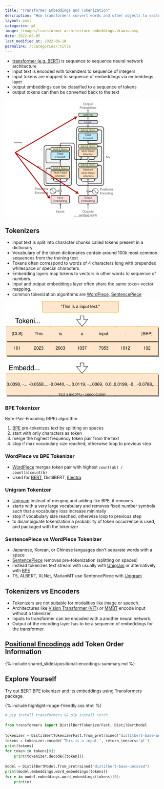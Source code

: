 ```yaml
---
title: "Transformer Embeddings and Tokenization"
description: "How transformers convert words and other objects to vectors and back."
layout: post
categories: ml
image: /images/transformer-architecture-embeddings.drawio.svg
date: 2022-06-05
last_modified_at: 2022-06-18
permalink: /:categories/:title
---
```


- [transformer (e.g. BERT)](/ml/transformers-self-attention-mechanism-simplified) is sequence to sequence neural network architecture
- input text is encoded with tokenizers to sequence of integers
- input tokens are mapped to sequence of embeddings via embeddings layer 
- output embeddings can be classified to a sequence of tokens
- output tokens can then be converted back to the text

![embeddings in transformer architecture](/images/transformer-architecture-embeddings.drawio.svg)


## Tokenizers
- Input text is split into character chunks called tokens present in a dictionary.
- Vocabulary of the token dictionaries contain around 100k most common sequences from the training text
- Tokens often correspond to words of 4 characters long with prepended whitespace or special characters.
- Embedding layers map tokens to vectors in other words to sequence of numbers.
- Input and output embeddings layer often share the same token-vector mapping.
- common tokenization algorithms are [WordPiece](https://static.googleusercontent.com/media/research.google.com/ja//pubs/archive/37842.pdf), [SentencePiece](https://arxiv.org/pdf/1808.06226.pdf)

![tokenization and embedding layer for transformer](/images/transformer-tokenization-and-embeddings.drawio.svg)


### BPE Tokenizer
Byte-Pair-Encoding (BPE) algorithm:
1. [BPE](https://arxiv.org/abs/1508.07909) pre-tokenizes text by splitting on spaces
2. start with only characters as token
3. merge the highest frequency token pair from the text
4. stop if max vocabulary size reached, otherwise loop to previous step


### WordPiece vs BPE Tokenizer
- [WordPiece](https://static.googleusercontent.com/media/research.google.com/ja//pubs/archive/37842.pdf) merges token pair with highest `count(ab) / count(a)count(b)`
- Used for [BERT](/ml/transformers-self-attention-mechanism-simplified), DistilBERT, [Electra](/ml/electra-4x-cheaper-bert-training)


### Unigram Tokenizer
- [Unigram](https://arxiv.org/pdf/1804.10959.pdf) instead of merging and adding like BPE, it removes
- starts with a very large vocabulary and removes fixed number symbols such that a vocabulary loss increase minimally 
- stop if vocabulary size reached, otherwise loop to previous step
- to disambiguate tokenization a probability of token occurrence is used, and packaged with the tokenizer


### SentencePiece vs WordPiece Tokenizer
- Japanese, Korean, or Chinese languages don't separate words with a space
- [SentencePiece](https://arxiv.org/pdf/1808.06226.pdf) removes pre-tokenization (splitting on spaces)
- instead tokenizes text stream with usually with [Unigram](#unigram-tokenizer) or alternatively with [BPE](#bpe-tokenizer)
- T5, ALBERT, XLNet, MarianMT use SentencePiece with [Unigram](#unigram-tokenizer)


## Tokenizers vs Encoders 
- Tokenizers are not suitable for modalities like image or speech.
- Architectures like [Vision Transformer (ViT)](https://arxiv.org/pdf/1909.02950.pdf) or [MMBT](https://arxiv.org/pdf/1909.02950.pdf) encode input without a tokenizer.
- Inputs to transformer can be encoded with a another neural network.
- Output of the encoding layer has to be a sequence of embeddings for the transformer.


## [Positional Encodings](/ml/transformer-positional-embeddings-and-encodings) add Token Order Information

{% include shared_slides/positional-encodings-summary.md %}


## Explore Yourself
Try out BERT BPE tokenizer and its embeddings using Transformers package.

{% include highlight-rouge-friendly.css.html %}

```python
# pip install transformers && pip install torch

from transformers import DistilBertTokenizerFast, DistilBertModel

tokenizer = DistilBertTokenizerFast.from_pretrained("distilbert-base-uncased")
tokens = tokenizer.encode('This is a input.', return_tensors='pt')
print(tokens)
for token in tokens[0]:
    print(tokenizer.decode([token]))

model = DistilBertModel.from_pretrained("distilbert-base-uncased")
print(model.embeddings.word_embeddings(tokens))
for e in model.embeddings.word_embeddings(tokens)[0]:
    print(e)
```